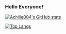### Hello Everyone!


[![Achille004's GitHub stats](https://github-readme-stats.vercel.app/api?username=Achille004&show_icons=true&theme=solarized-dark)](https://github.com/Achille004)

[![Top Langs](https://github-readme-stats.vercel.app/api/top-langs/?username=Achille004&layout=compact&theme=solarized-dark)](https://github.com/Achille004)

<!--
**Achille004/Achille004** is a ✨ _special_ ✨ repository because its `README.md` (this file) appears on your GitHub profile.

Here are some ideas to get you started:

- 🔭 I’m currently working on ...
- 🌱 I’m currently learning ...
- 👯 I’m looking to collaborate on ...
- 🤔 I’m looking for help with ...
- 💬 Ask me about ...
- 📫 How to reach me: ...
- 😄 Pronouns: ...
- ⚡ Fun fact: ...
-->
